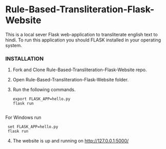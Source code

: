 # **Rule-Based-Transliteration-Flask-Website**

This is a local sever Flask web-application to transliterate english text to hindi. To run this application you should FLASK installed in your operating system.

### **INSTALLATION**
1. Fork and Clone Rule-Based-Transliteration-Flask-Website repo.

2. Open Rule-Based-Transliteration-Flask-Website folder.

3. Run the following commands.
    ```
    export FLASK_APP=hello.py
    flask run 
  
  For Windows run
  
   ```
    set FLASK_APP=hello.py
    flask run
   ```
 4. The website is up and running on  http://127.0.0.1:5000/ 
